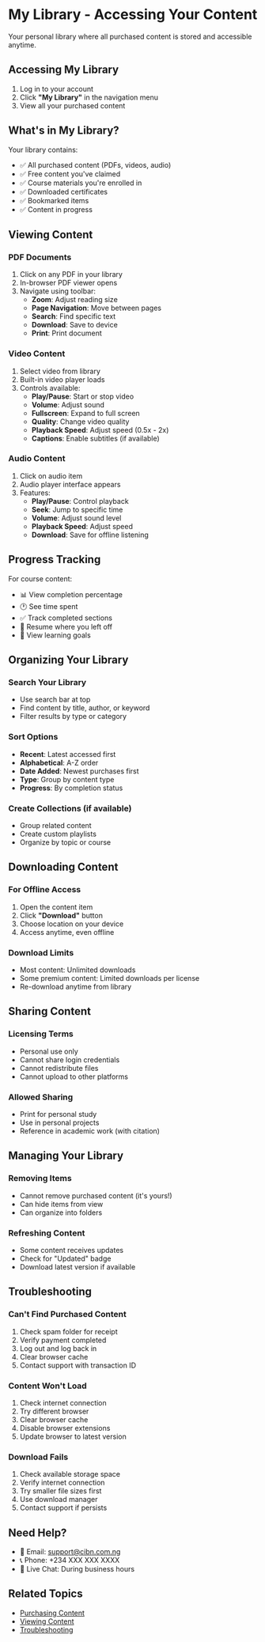 # My Library - Accessing Your Content

Your personal library where all purchased content is stored and accessible anytime.

## Accessing My Library

1. Log in to your account
2. Click **"My Library"** in the navigation menu
3. View all your purchased content

## What's in My Library?

Your library contains:
- ✅ All purchased content (PDFs, videos, audio)
- ✅ Free content you've claimed
- ✅ Course materials you're enrolled in
- ✅ Downloaded certificates
- ✅ Bookmarked items
- ✅ Content in progress

## Viewing Content

### PDF Documents
1. Click on any PDF in your library
2. In-browser PDF viewer opens
3. Navigate using toolbar:
   - **Zoom**: Adjust reading size
   - **Page Navigation**: Move between pages
   - **Search**: Find specific text
   - **Download**: Save to device
   - **Print**: Print document

### Video Content
1. Select video from library
2. Built-in video player loads
3. Controls available:
   - **Play/Pause**: Start or stop video
   - **Volume**: Adjust sound
   - **Fullscreen**: Expand to full screen
   - **Quality**: Change video quality
   - **Playback Speed**: Adjust speed (0.5x - 2x)
   - **Captions**: Enable subtitles (if available)

### Audio Content
1. Click on audio item
2. Audio player interface appears
3. Features:
   - **Play/Pause**: Control playback
   - **Seek**: Jump to specific time
   - **Volume**: Adjust sound level
   - **Playback Speed**: Adjust speed
   - **Download**: Save for offline listening

## Progress Tracking

For course content:
- 📊 View completion percentage
- 🕐 See time spent
- ✅ Track completed sections
- 📌 Resume where you left off
- 🎯 View learning goals

## Organizing Your Library

### Search Your Library
- Use search bar at top
- Find content by title, author, or keyword
- Filter results by type or category

### Sort Options
- **Recent**: Latest accessed first
- **Alphabetical**: A-Z order
- **Date Added**: Newest purchases first
- **Type**: Group by content type
- **Progress**: By completion status

### Create Collections (if available)
- Group related content
- Create custom playlists
- Organize by topic or course

## Downloading Content

### For Offline Access
1. Open the content item
2. Click **"Download"** button
3. Choose location on your device
4. Access anytime, even offline

### Download Limits
- Most content: Unlimited downloads
- Some premium content: Limited downloads per license
- Re-download anytime from library

## Sharing Content

### Licensing Terms
- Personal use only
- Cannot share login credentials
- Cannot redistribute files
- Cannot upload to other platforms

### Allowed Sharing
- Print for personal study
- Use in personal projects
- Reference in academic work (with citation)

## Managing Your Library

### Removing Items
- Cannot remove purchased content (it's yours!)
- Can hide items from view
- Can organize into folders

### Refreshing Content
- Some content receives updates
- Check for "Updated" badge
- Download latest version if available

## Troubleshooting

### Can't Find Purchased Content
1. Check spam folder for receipt
2. Verify payment completed
3. Log out and log back in
4. Clear browser cache
5. Contact support with transaction ID

### Content Won't Load
1. Check internet connection
2. Try different browser
3. Clear browser cache
4. Disable browser extensions
5. Update browser to latest version

### Download Fails
1. Check available storage space
2. Verify internet connection
3. Try smaller file sizes first
4. Use download manager
5. Contact support if persists

## Need Help?

- 📧 Email: support@cibn.com.ng
- 📞 Phone: +234 XXX XXX XXXX
- 💬 Live Chat: During business hours

## Related Topics

- [Purchasing Content](purchasing-content.md)
- [Viewing Content](viewing-content.md)
- [Troubleshooting](troubleshooting.md)
